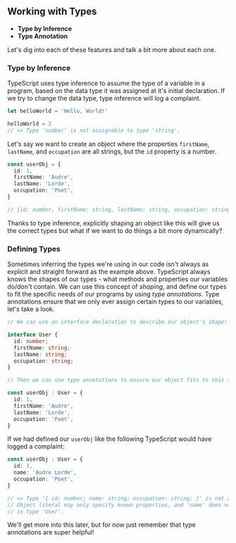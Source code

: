 ## Working with Types



- **Type by Inference**
- **Type Annotation**

Let's dig into each of these features and talk a bit more about each one.

### Type by Inference

TypeScript uses type inference to assume the type of a variable in a program,
based on the data type it was assigned at it's initial declaration. If we try to
change the data type, type inference will log a complaint.

```ts
let helloWorld = 'Hello, World!'

helloWorld = 2
// => Type 'number' is not assignable to type 'string'.
```

Let's say we want to create an object where the properties `firstName`,
`lastName`, and `occupation` are all strings, but the `id` property is a number.

```ts
const userObj = {
  id: 1,
  firstName: 'Audre',
  lastName: 'Lorde',
  occupation: 'Poet',
}

// {id: number, firstName: string, lastName: string, occupation: string}
```

Thanks to type inference, explicitly shaping an object like this will give us
the correct types but what if we want to do things a bit more dynamically?

### Defining Types

Sometimes inferring the types we're using in our code isn't always as explicit
and straight forward as the example above. TypeScript always knows the shapes of
our types - what methods and properties our variables do/don't contain. We can
use this concept of _shaping_, and define our types to fit the specific needs of
our programs by using _type annotations_. Type annotations ensure that we only
ever assign certain types to our variables, let's take a look.

```ts
// We can use an interface declaration to describe our object's shape:

interface User {
  id: number;
  firstName: string;
  lastName: string;
  occupation: string;
}

// Then we can use type annotations to ensure our object fits to this shape.

const userObj : User = {
  id: 1,
  firstName: 'Audre',
  lastName: 'Lorde',
  occupation: 'Poet',
}
```

If we had defined our `userObj` like the following TypeScript would have logged
a complaint:

```ts
const userObj : User = {
  id: 1,
  name: 'Audre Lorde',
  occupation: 'Poet',
}

// => Type '{ id: number; name: string; occupation: string; }' is not assignable to type 'User'.
// Object literal may only specify known properties, and 'name' does not exist
// in type 'User'.
```

We'll get more into this later, but for now just remember that type annotations
are super helpful!